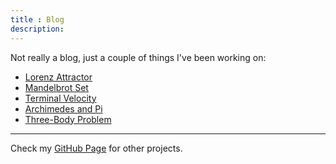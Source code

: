 ```yaml
---
title : Blog
description:
---
```


Not really a blog, just a couple of things I've been working on:


* [Lorenz Attractor](http://nbviewer.ipython.org/urls/raw.github.com/pjpmarques/Modelling-the-World/master/Lorenz%2520Attractor.ipynb)
* [Mandelbrot Set](http://nbviewer.ipython.org/urls/raw.github.com/pjpmarques/Modelling-the-World/master/Mandelbrot%20Set.ipynb)
* [Terminal Velocity](http://nbviewer.ipython.org/urls/raw.github.com/pjpmarques/Modelling-the-World/master/Terminal%20Velocity.ipynb)
* [Archimedes and Pi](http://nbviewer.ipython.org/github/pjpmarques/Julia-Modeling-the-World/blob/master/Archimedes%20and%20Pi.ipynb)
* [Three-Body Problem](http://nbviewer.ipython.org/github/pjpmarques/Julia-Modeling-the-World/blob/master/Three-Body%20Problem.ipynb)

---

Check my [GitHub Page](https://www.github.com/pjpmarques/) for other projects. 

